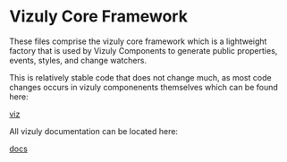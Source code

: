 # Vizuly Core Framework


These files comprise the vizuly core framework which is a lightweight factory that is used by Vizuly Components to generate public properties, events, styles, and change watchers.  

This is relatively stable code that does not change much, as most code changes occurs in vizuly componenents themselves which can be found here: 

[viz](https://github.com/vizuly/viz)

All vizuly documentation can be located here:

[docs](https://vizuly.io/docs/)